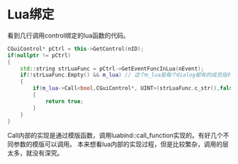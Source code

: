 # Lua绑定
看到几行调用control绑定的lua函数的代码。
```C++
CGuiControl* pCtrl = this->GetControl(nID);
if(nullptr != pCtrl)
{
    std::string strLuaFunc = pCtrl->GetEventFuncInLua(nEvent);
    if(!strLuaFunc.Empty() && m_lua) // 这个m_lua是每个dialog都有的成员指针
    {
        if(m_lua->Call<bool,CGuiControl*, UINT>(strLuaFunc.c_str(),false,pCtrl,nID)
        {
            return true;
        }
    }
}
```
Call内部的实现是通过模版函数，调用luabind::call_function实现的。有好几个不同参数的模版可以调用。
本来想看lua内部的实现过程，但是比较繁杂，调用的层太多，就没有深究。